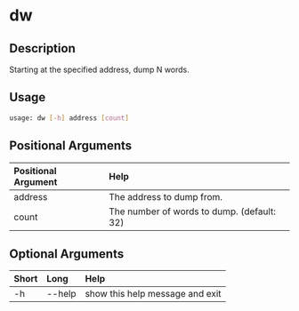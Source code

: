 <!-- THIS PART OF THIS FILE IS AUTOGENERATED. DO NOT MODIFY IT. See scripts/generate_docs.sh -->




# dw

## Description


Starting at the specified address, dump N words.
## Usage


```bash
usage: dw [-h] address [count]

```
## Positional Arguments

|Positional Argument|Help|
| :--- | :--- |
|address|The address to dump from.|
|count|The number of words to dump. (default: 32)|

## Optional Arguments

|Short|Long|Help|
| :--- | :--- | :--- |
|-h|--help|show this help message and exit|

<!-- END OF AUTOGENERATED PART. Do not modify this line or the line below, they mark the end of the auto-generated part of the file. If you want to extend the documentation in a way which cannot easily be done by adding to the command help description, write below the following line. -->
<!-- ------------\>8---- ----\>8---- ----\>8------------ -->
